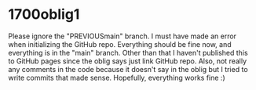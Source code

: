 # 1700oblig1
Please ignore the "PREVIOUSmain" branch.
I must have made an error when initializing the GitHub repo.
Everything should be fine now, and everything is in the "main" branch.
Other than that I haven't published this to GitHub pages since the oblig says just link GitHub repo. 
Also, not really any comments in the code because it doesn't say in the oblig but I tried to write commits that made sense.
Hopefully, everything works fine :) 
